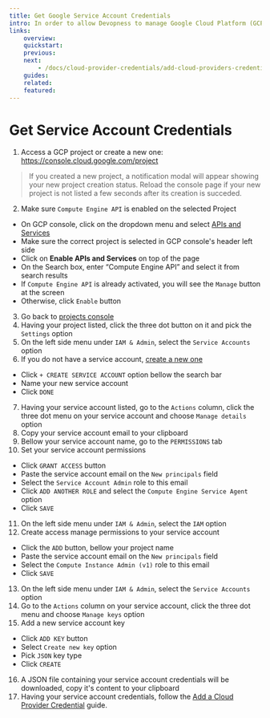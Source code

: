```yaml
---
title: Get Google Service Account Credentials
intro: In order to allow Devopness to manage Google Cloud Platform (GCP) resources for you, you need to provide us Service Account Credentials.
links:
    overview:
    quickstart:
    previous:
    next:
        - /docs/cloud-provider-credentials/add-cloud-providers-credentials
    guides:
    related:
    featured:
---
```


# Get Service Account Credentials

1. Access a GCP project or create a new one: https://console.cloud.google.com/project
> If you created a new project, a notification modal will appear showing your new project creation status.
> Reload the console page if your new project is not listed a few seconds after its creation is succeded.
2. Make sure `Compute Engine API` is enabled on the selected Project
  - On GCP console, click on the dropdown menu and select [APIs and Services](https://console.cloud.google.com/apis/dashboard)
  - Make sure the correct project is selected in GCP console's header left side
  - Click on **Enable APIs and Services** on top of the page
  - On the Search box, enter “Compute Engine API” and select it from search results
  - If `Compute Engine API` is already activated, you will see the `Manage` button at the screen
  - Otherwise, click `Enable` button
3. Go back to [projects console](https://console.cloud.google.com/project)
4. Having your project listed, click the three dot button on it and pick the `Settings` option
5. On the left side menu under `IAM & Admin`, select the `Service Accounts` option 
6. If you do not have a service account, [create a new one](https://cloud.google.com/iam/docs/creating-managing-service-account-keys)
  - Click `+ CREATE SERVICE ACCOUNT` option bellow the search bar
  - Name your new service account
  - Click `DONE`
7. Having your service account listed, go to the `Actions` column, click the three dot menu on your service account and choose `Manage details` option
8. Copy your service account email to your clipboard
9. Bellow your service account name, go to the `PERMISSIONS` tab
10. Set your service account permissions
  - Click `GRANT ACCESS` button
  - Paste the service account email on the `New principals` field
  - Select the `Service Account Admin` role to this email
  - Click `ADD ANOTHER ROLE` and select the `Compute Engine Service Agent` option
  - Click `SAVE`
11. On the left side menu under `IAM & Admin`, select the `IAM` option
12. Create access manage permissions to your service account
  - Click the `ADD` button, bellow your project name
  - Paste the service account email on the `New principals` field
  - Select the `Compute Instance Admin (v1)` role to this email
  - Click `SAVE`
13. On the left side menu under `IAM & Admin`, select the `Service Accounts` option
14. Go to the `Actions` column on your service account, click the three dot menu and choose `Manage keys` option
15. Add a new service account key
  - Click `ADD KEY` button
  - Select `Create new key` option
  - Pick `JSON` key type
  - Click `CREATE`
16. A JSON file containing your service account credentials will be downloaded, copy it's content to your clipboard
17. Having your service account credentials, follow the [Add a Cloud Provider Credential](./add-cloud-providers-credentials.md) guide.
